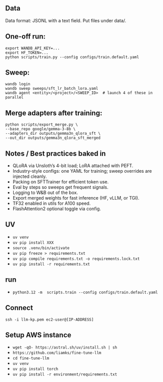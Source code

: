 ## Data
Data format: JSONL with a text field. Put files under data/.

## One-off run:
    export WANDB_API_KEY=...
    export HF_TOKEN=...
    python scripts/train.py --config configs/train.default.yaml

## Sweep:
    wandb login
    wandb sweep sweeps/sft_lr_batch_lora.yaml
    wandb agent <entity>/<project>/<SWEEP_ID>  # launch 4 of these in parallel

## Merge adapters after training:
    python scripts/export_merge.py \
    --base_repo google/gemma-3-8b \
    --adapters_dir outputs/gemma3n_qlora_sft \
    --out_dir outputs/gemma3n_qlora_sft_merged

## Notes / Best practices baked in
* QLoRA via Unsloth’s 4-bit load; LoRA attached with PEFT.
* Industry-style configs: one YAML for training; sweep overrides are injected cleanly.
* Packing on SFTTrainer for efficient token use.
* Eval by steps so sweeps get frequent signals.
* Logging to W&B out of the box.
* Export merged weights for fast inference (HF, vLLM, or TGI).
* TF32 enabled in utils for A100 speed.
* FlashAttention2 optional toggle via config.



## UV
* `uv venv`
* `uv pip install XXX`
* `source .venv/bin/activate`
* `uv pip freeze > requirements.txt`
* `uv pip compile requirements.txt -o requirements.lock.txt`
* `uv pip install -r requirements.txt`

## run
* `python3.12 -m  scripts.train --config configs/train.default.yaml`


## Connect
`ssh -i llm-kp.pem ec2-user@[IP-ADDRESS]`


## Setup AWS instance
* `wget -qO- https://astral.sh/uv/install.sh | sh`
* `https://github.com/liamks/fine-tune-llm`
* `cd fine-tune-llm`
* `uv venv`
* `uv pip install torch`
* `uv pip install -r environment/requirements.txt`